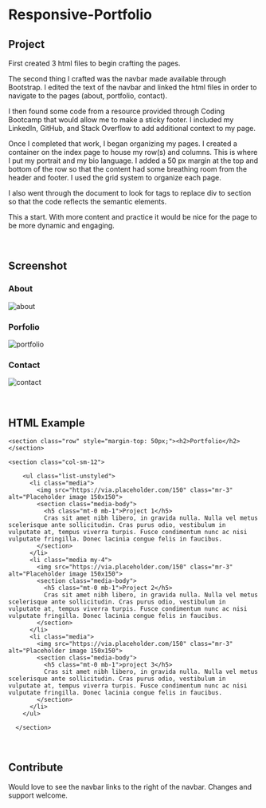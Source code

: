 # Responsive-Portfolio #

## Project ##
First created 3 html files to begin crafting the pages. 

The second thing I crafted was the navbar made available through Bootstrap. I edited the text of the navbar and linked the html files in order to navigate to the pages (about, portfolio, contact).

I then found some code from a resource provided through Coding Bootcamp that would allow me to make a sticky footer. I included my LinkedIn, GitHub, and Stack Overflow to add additional context to my page. 

Once I completed that work, I began organizing my pages. I created a container on the index page to house my row(s) and columns. This is where I put my portrait and my bio language. I added a 50 px margin at the top and bottom of the row so that the content had some breathing room from the header and footer. I used the grid system to organize each page.  


I also went through the document to look for tags to replace div to section so that the code reflects the semantic elements.

This a start. With more content and practice it would be nice for the page to be more dynamic and engaging. 

</br>

## Screenshot ##

### About ###
![about](https://user-images.githubusercontent.com/70240665/95667219-784f6a80-0b28-11eb-8acc-f0fc559421ff.png)

### Porfolio ###
![portfolio](https://user-images.githubusercontent.com/70240665/95667212-738ab680-0b28-11eb-8ffb-6d18e8ce8fc2.png)

### Contact ###
![contact](https://user-images.githubusercontent.com/70240665/95667222-7b4a5b00-0b28-11eb-9481-d1f904884901.png)


</br>

## HTML Example ##

<section class="container">

    <section class="row" style="margin-top: 50px;"><h2>Portfolio</h2></section>

    <section class="col-sm-12">

        <ul class="list-unstyled">
          <li class="media">
            <img src="https://via.placeholder.com/150" class="mr-3" alt="Placeholder image 150x150">
            <section class="media-body">
              <h5 class="mt-0 mb-1">Project 1</h5>
              Cras sit amet nibh libero, in gravida nulla. Nulla vel metus scelerisque ante sollicitudin. Cras purus odio, vestibulum in vulputate at, tempus viverra turpis. Fusce condimentum nunc ac nisi vulputate fringilla. Donec lacinia congue felis in faucibus.
            </section>
          </li>
          <li class="media my-4">
            <img src="https://via.placeholder.com/150" class="mr-3" alt="Placeholder image 150x150">
            <section class="media-body">
              <h5 class="mt-0 mb-1">Project 2</h5>
              Cras sit amet nibh libero, in gravida nulla. Nulla vel metus scelerisque ante sollicitudin. Cras purus odio, vestibulum in vulputate at, tempus viverra turpis. Fusce condimentum nunc ac nisi vulputate fringilla. Donec lacinia congue felis in faucibus.
            </section>
          </li>
          <li class="media">
            <img src="https://via.placeholder.com/150" class="mr-3" alt="Placeholder image 150x150">
            <section class="media-body">
              <h5 class="mt-0 mb-1">project 3</h5>
              Cras sit amet nibh libero, in gravida nulla. Nulla vel metus scelerisque ante sollicitudin. Cras purus odio, vestibulum in vulputate at, tempus viverra turpis. Fusce condimentum nunc ac nisi vulputate fringilla. Donec lacinia congue felis in faucibus.
            </section>
          </li>
        </ul>

      </section> 

</br>

## Contribute ## 
Would love to see the navbar links to the right of the navbar. Changes and support welcome. 


